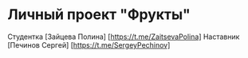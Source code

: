 # Личный проект "Фрукты"
Студентка [Зайцева Полина] [https://t.me/ZaitsevaPolina]
Наставник [Печинов Сергей] [https://t.me/SergeyPechinov]
